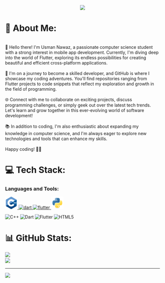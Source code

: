 <div id="header" align="center">
  <img src="https://media.giphy.com/media/M9gbBd9nbDrOTu1Mqx/giphy.gif" width="100"/>
</div>

# 💫 About Me:
<br>👋 Hello there! I'm Usman Nawaz, a passionate computer science student with a strong interest in mobile app development. Currently, I'm diving deep into the world of Flutter, exploring its endless possibilities for creating beautiful and efficient cross-platform applications.<br><br>🚀 I'm on a journey to become a skilled developer, and GitHub is where I showcase my coding adventures. You'll find repositories ranging from Flutter projects to code snippets that reflect my exploration and growth in the field of programming.<br><br>🌐 Connect with me to collaborate on exciting projects, discuss programming challenges, or simply geek out over the latest tech trends. Let's learn and grow together in this ever-evolving world of software development!<br><br>📚 In addition to coding, I'm also enthusiastic about expanding my knowledge in computer science, and I'm always eager to explore new technologies and tools that can enhance my skills.<br><br>Happy coding! 🚀✨


# 💻 Tech Stack:

</p>

<h3 align="left">Languages and Tools:</h3>
<p align="left"> <a href="https://www.w3schools.com/cpp/" target="_blank" rel="noreferrer"> <img src="https://raw.githubusercontent.com/devicons/devicon/master/icons/cplusplus/cplusplus-original.svg" alt="cplusplus" width="40" height="40"/> </a> <a href="https://dart.dev" target="_blank" rel="noreferrer"> <img src="https://www.vectorlogo.zone/logos/dartlang/dartlang-icon.svg" alt="dart" width="40" height="40"/> </a> <a href="https://flutter.dev" target="_blank" rel="noreferrer"> <img src="https://www.vectorlogo.zone/logos/flutterio/flutterio-icon.svg" alt="flutter" width="40" height="40"/> </a> <a href="https://www.python.org" target="_blank" rel="noreferrer"> <img src="https://raw.githubusercontent.com/devicons/devicon/master/icons/python/python-original.svg" alt="python" width="40" height="40"/> </a> </p>

![C++](https://img.shields.io/badge/c++-%2300599C.svg?style=for-the-badge&logo=c%2B%2B&logoColor=white) ![Dart](https://img.shields.io/badge/dart-%230175C2.svg?style=for-the-badge&logo=dart&logoColor=white) ![Flutter](https://img.shields.io/badge/Flutter-%2302569B.svg?style=for-the-badge&logo=Flutter&logoColor=white) ![HTML5](https://img.shields.io/badge/html5-%23E34F26.svg?style=for-the-badge&logo=html5&logoColor=white)
# 📊 GitHub Stats:
![](https://github-readme-streak-stats.herokuapp.com/?user=SamuNawaz&theme=dark&hide_border=false)<br/>
![](https://github-readme-stats.vercel.app/api/top-langs/?username=SamuNawaz&theme=dark&hide_border=false&include_all_commits=true&count_private=true&layout=compact)

---
[![](https://visitcount.itsvg.in/api?id=SamuNawaz&icon=0&color=0)](https://visitcount.itsvg.in)

<!-- Proudly created with GPRM ( https://gprm.itsvg.in ) -->
